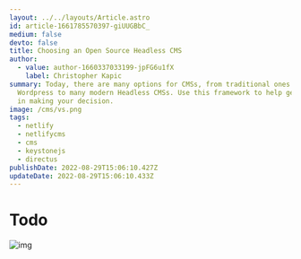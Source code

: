```yaml
---
layout: ../../layouts/Article.astro
id: article-1661785570397-giUUGBbC_
medium: false
devto: false
title: Choosing an Open Source Headless CMS
author:
  - value: author-1660337033199-jpFG6u1fX
    label: Christopher Kapic
summary: Today, there are many options for CMSs, from traditional ones like
  Wordpress to many modern Headless CMSs. Use this framework to help get started
  in making your decision.
image: /cms/vs.png
tags:
  - netlify
  - netlifycms
  - cms
  - keystonejs
  - directus
publishDate: 2022-08-29T15:06:10.427Z
updateDate: 2022-08-29T15:06:10.433Z
---
```

# Todo

![img](/cms/choose-a-cms.png)